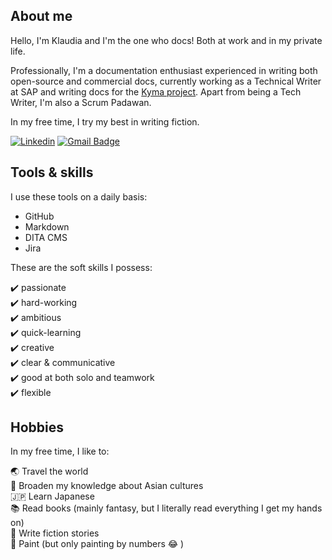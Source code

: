 ## About me

Hello, I'm Klaudia and I'm the one who docs! Both at work and in my private life. <br>

Professionally, I'm a documentation enthusiast experienced in writing both open-source and commercial docs, currently working as a Technical Writer at SAP and writing docs for the [Kyma project](https://kyma-project.io/).
Apart from being a Tech Writer, I'm also a Scrum Padawan. 

In my free time, I try my best in writing fiction.


[![Linkedin](https://img.shields.io/badge/-LinkedIn-blue?style=flat-square&logo=Linkedin&logoColor=white&link=https://www.linkedin.com/in/klaudia-grzondziel-75269a185/)](https://www.linkedin.com/in/klaudia-grzondziel-75269a185/)
[![Gmail Badge](https://img.shields.io/badge/-Gmail-c14438?style=flat-square&logo=Gmail&logoColor=white&link=mailto:klaudia.grzondziel@gmail.com)](mailto:klaudia.grzondziel@gmail.com)

## Tools & skills

I use these tools on a daily basis:
- GitHub
- Markdown 
- DITA CMS 
- Jira

These are the soft skills I possess:

:heavy_check_mark: passionate <br>
:heavy_check_mark: hard-working <br>
:heavy_check_mark: ambitious <br>
:heavy_check_mark: quick-learning <br>
:heavy_check_mark: creative <br>
:heavy_check_mark: clear & communicative <br>
:heavy_check_mark: good at both solo and teamwork <br>
:heavy_check_mark: flexible


## Hobbies 

In my free time, I like to:

:earth_asia: Travel the world <br>
:japanese_castle: Broaden my knowledge about Asian cultures <br>
:jp: Learn Japanese <br>
:books: Read books (mainly fantasy, but I literally read everything I get my hands on) <br>
:pencil: Write fiction stories <br>
:art: Paint (but only painting by numbers :joy: )
